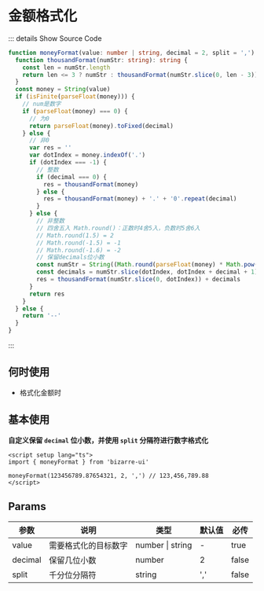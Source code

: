 # 金额格式化

::: details Show Source Code

```ts
function moneyFormat(value: number | string, decimal = 2, split = ',') {
  function thousandFormat(numStr: string): string {
    const len = numStr.length
    return len <= 3 ? numStr : thousandFormat(numStr.slice(0, len - 3)) + split + numStr.slice(len - 3, len)
  }
  const money = String(value)
  if (isFinite(parseFloat(money))) {
    // num是数字
    if (parseFloat(money) === 0) {
      // 为0
      return parseFloat(money).toFixed(decimal)
    } else {
      // 非0
      var res = ''
      var dotIndex = money.indexOf('.')
      if (dotIndex === -1) {
        // 整数
        if (decimal === 0) {
          res = thousandFormat(money)
        } else {
          res = thousandFormat(money) + '.' + '0'.repeat(decimal)
        }
      } else {
        // 非整数
        // 四舍五入 Math.round()：正数时4舍5入，负数时5舍6入
        // Math.round(1.5) = 2
        // Math.round(-1.5) = -1
        // Math.round(-1.6) = -2
        // 保留decimals位小数
        const numStr = String((Math.round(parseFloat(money) * Math.pow(10, decimal)) / Math.pow(10, decimal)).toFixed(decimal)) // 四舍五入，然后固定保留2位小数
        const decimals = numStr.slice(dotIndex, dotIndex + decimal + 1) // 截取小数位
        res = thousandFormat(numStr.slice(0, dotIndex)) + decimals
      }
      return res
    }
  } else {
    return '--'
  }
}
```

:::

## 何时使用

- 格式化金额时

## 基本使用

**自定义保留 `decimal` 位小数，并使用 `split` 分隔符进行数字格式化**

```vue
<script setup lang="ts">
import { moneyFormat } from 'bizarre-ui'

moneyFormat(123456789.87654321, 2, ',') // 123,456,789.88
</script>
```

## Params

| 参数    | 说明                 | 类型                 | 默认值 | 必传  |
| ------- | -------------------- | -------------------- | ------ | ----- |
| value   | 需要格式化的目标数字 | number &#124; string | -      | true  |
| decimal | 保留几位小数         | number               | 2      | false |
| split   | 千分位分隔符         | string               | ','    | false |
